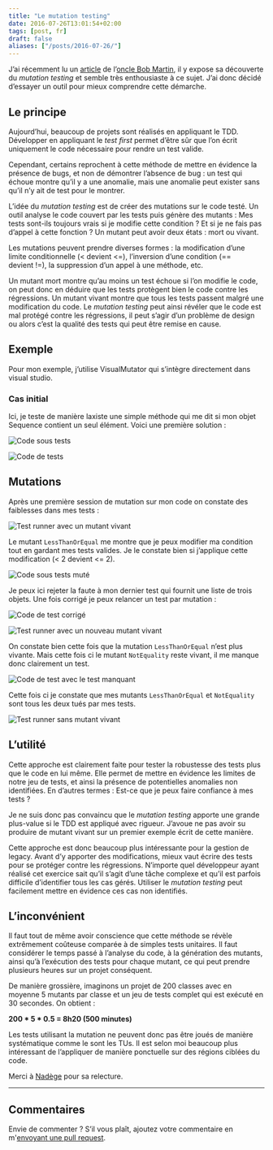 ```yaml
---
title: "Le mutation testing"
date: 2016-07-26T13:01:54+02:00
tags: [post, fr]
draft: false
aliases: ["/posts/2016-07-26/"]
---
```


J’ai récemment lu un [article](http://blog.cleancoder.com/uncle-bob/2016/06/10/MutationTesting.html) de l’[oncle Bob Martin](https://twitter.com/unclebobmartin), il y expose sa découverte du *mutation testing* et semble très enthousiaste à ce sujet. J’ai donc décidé d’essayer un outil pour mieux comprendre cette démarche.

## Le principe

Aujourd’hui, beaucoup de projets sont réalisés en appliquant le TDD. Développer en appliquant le *test first* permet d’être sûr que l’on écrit uniquement le code nécessaire pour rendre un test valide.

Cependant, certains reprochent à cette méthode de mettre en évidence la présence de bugs, et non de démontrer l’absence de bug&nbsp;: un test qui échoue montre qu’il y a une anomalie, mais une anomalie peut exister sans qu’il n’y ait de test pour le montrer.

L’idée du *mutation testing* est de créer des mutations sur le code testé. Un outil analyse le code couvert par les tests puis génère des mutants&nbsp;: Mes tests sont-ils toujours vrais si je modifie cette condition&nbsp;? Et si je ne fais pas d’appel à cette fonction&nbsp;? Un mutant peut avoir deux états&nbsp;: mort ou vivant.

Les mutations peuvent prendre diverses formes&nbsp;: la modification d’une limite conditionnelle (< devient <=), l’inversion d’une condition (== devient&nbsp;!=), la suppression d’un appel à une méthode, etc.

Un mutant mort montre qu’au moins un test échoue si l’on modifie le code, on peut donc en déduire que les tests protègent bien le code contre les régressions. Un mutant vivant montre que tous les tests passent malgré une modification du code. Le *mutation testing* peut ainsi révéler que le code est mal protégé contre les régressions, il peut s’agir d’un problème de design ou alors c’est la qualité des tests qui peut être remise en cause.

## Exemple

Pour mon exemple, j’utilise VisualMutator qui s’intègre directement dans visual studio.

### Cas initial

Ici, je teste de manière laxiste une simple méthode qui me dit si mon objet Sequence contient un seul élément. Voici une première solution&nbsp;:

![Code sous tests](1.png)

![Code de tests](2.png)

## Mutations

Après une première session de mutation sur mon code on constate des faiblesses dans mes tests&nbsp;:

![Test runner avec un mutant vivant](3.png)

Le mutant `LessThanOrEqual` me montre que je peux modifier ma condition tout en gardant mes tests valides. Je le constate bien si j’applique cette modification (< 2 devient <= 2).

![Code sous tests muté](4.png)

Je peux ici rejeter la faute à mon dernier test qui fournit une liste de trois objets. Une fois corrigé je peux relancer un test par mutation&nbsp;:

![Code de test corrigé](5.png)

![Test runner avec un nouveau mutant vivant](6.png)

On constate bien cette fois que la mutation `LessThanOrEqual` n’est plus vivante. Mais cette fois ci le mutant `NotEquality` reste vivant, il me manque donc clairement un test.

![Code de test avec le test manquant](7.png)

Cette fois ci je constate que mes mutants `LessThanOrEqual` et `NotEquality` sont tous les deux tués par mes tests.

![Test runner sans mutant vivant](8.png)

## L’utilité

Cette approche est clairement faite pour tester la robustesse des tests plus que le code en lui même. Elle permet de mettre en évidence les limites de notre jeu de tests, et ainsi la présence de potentielles anomalies non identifiées. En d’autres termes&nbsp;: Est-ce que je peux faire confiance à mes tests&nbsp;?

Je ne suis donc pas convaincu que le *mutation testing* apporte une grande plus-value si le TDD est appliqué avec rigueur. J’avoue ne pas avoir su produire de mutant vivant sur un premier exemple écrit de cette manière.

Cette approche est donc beaucoup plus intéressante pour la gestion de legacy. Avant d’y apporter des modifications, mieux vaut écrire des tests pour se protéger contre les régressions. N’importe quel développeur ayant réalisé cet exercice sait qu’il s’agit d’une tâche complexe et qu’il est parfois difficile d’identifier tous les cas gérés. Utiliser le *mutation testing* peut facilement mettre en évidence ces cas non identifiés.

## L’inconvénient

Il faut tout de même avoir conscience que cette méthode se révèle extrêmement coûteuse comparée à de simples tests unitaires. Il faut considérer le temps passé à l’analyse du code, à la génération des mutants, ainsi qu’à l’exécution des tests pour chaque mutant, ce qui peut prendre plusieurs heures sur un projet conséquent.

De manière grossière, imaginons un projet de 200 classes avec en moyenne 5 mutants par classe et un jeu de tests complet qui est exécuté en 30 secondes. On obtient&nbsp;:

**200 * 5 * 0.5 = 8h20 (500 minutes)**  

Les tests utilisant la mutation ne peuvent donc pas être joués de manière systématique comme le sont les TUs. Il est selon moi beaucoup plus intéressant de l’appliquer de manière ponctuelle sur des régions ciblées du code.

Merci à [Nadège](https://twitter.com/nadegerouelle) pour sa relecture.

---

## Commentaires

<!--Ajoutez votre commentaire ici-->

Envie de commenter ? S’il vous plaît, ajoutez votre commentaire en m'[envoyant une pull request](https://github.com/RomainTrm/Blog?tab=readme-ov-file#how-to-comment).
